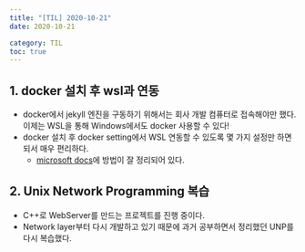 ```yaml
---
title: "[TIL] 2020-10-21"
date: 2020-10-21 

category: TIL
toc: true
---
```


## 1. docker 설치 후 wsl과 연동
- docker에서 jekyll 엔진을 구동하기 위해서는 회사 개발 컴퓨터로 접속해야만 했다.
이제는 WSL을 통해 Windows에서도 docker 사용할 수 있다!
- docker 설치 후 docker setting에서 WSL 연동할 수 있도록 몇 가지 설정만 하면 되서 매우 편리하다. 
  - [microsoft docs](https://docs.microsoft.com/ko-kr/windows/wsl/tutorials/wsl-containers)에 방법이 잘 정리되어 있다. 

## 2. Unix Network Programming 복습
- C++로 WebServer를 만드는 프로젝트를 진행 중이다.
- Network layer부터 다시 개발하고 있기 때문에 과거 공부하면서 정리했던 UNP를 다시 복습했다.  
